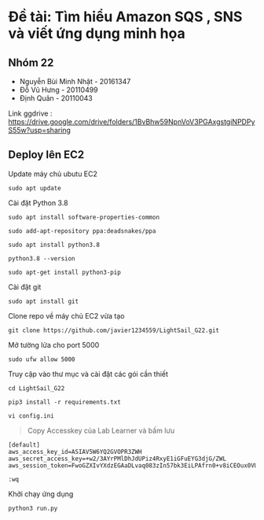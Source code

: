 

# Đề tài: Tìm hiểu Amazon SQS , SNS và viết ứng dụng minh họa

## Nhóm 22
- Nguyễn Bùi Minh Nhật - 20161347
- Đỗ Vũ Hưng    - 20110499
- Định Quân  - 20110043

Link ggdrive : https://drive.google.com/drive/folders/1BvBhw59NpnVoV3PGAxgstgiNPDPyS55w?usp=sharing

## Deploy lên EC2
Update máy chủ ubutu EC2
```
sudo apt update
```
Cài đặt Python 3.8
```
sudo apt install software-properties-common

sudo add-apt-repository ppa:deadsnakes/ppa

sudo apt install python3.8

python3.8 --version

sudo apt-get install python3-pip
```
Cài đặt git

```
sudo apt install git
```
Clone repo về máy chủ EC2 vừa tạo
```
git clone https://github.com/javier1234559/LightSail_G22.git
```
Mở tường lửa cho port 5000

```
sudo ufw allow 5000
```
Truy cập vào thư mục và cài đặt các gói cần thiết
```
cd LightSail_G22

pip3 install -r requirements.txt

vi config.ini

```
>Copy Accesskey của Lab Learner và bấm lưu 

```
[default]
aws_access_key_id=ASIAV5W6YQ2GVOPR3ZWH
aws_secret_access_key=+w2/3AYrPMlDhJdUPiz4RxyE1iGFuEYG3djG/ZWL
aws_session_token=FwoGZXIvYXdzEGAaDLvaq083zIn57bk3EiLPAfrn0+v8iCEOux0VU+xtrooSO/Hue7132WKT5ruQqHCgilbAq84fWIkGssPCPAP/9TdPQdk33KsLtrZzT+ByxJUVz1SnDsvrmM+YWenSm5mc37gVNgkxHl71VL5dDOeRL5KJVPunf7XTbMzCoVIU5SfoOeh3ZIYukFYdcb18IsWsZOlNrfTCPeCXtN4OxTxaaSrPcp9KUU2mQ1NwkFBKcN6GyKckE3U+t8ujx6UkZ0aR3v+uyjZCVXblMCUlU0R3Tmpjox8USK49rXvtBGPowyiz3IqdBjItebFl9J4fLcIIfw6Aq+tg58zJzUFqW+9lgJ/HTyvjRdTgEdyFTIxny1el1CRD

```

```
:wq
```
Khởi chạy ứng dụng

```
python3 run.py
```